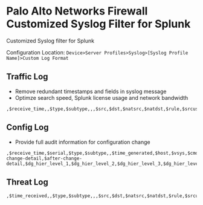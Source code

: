 # Palo Alto Networks Firewall Customized Syslog Filter for Splunk
Customized Syslog filter for Splunk

Configuration Location: `Device>Server Profiles>Syslog>[Syslog Profile Name]>Custom Log Format`

## Traffic Log
- Remove redundant timestamps and fields in syslog message
- Optimze search speed, Splunk license usage and network bandwidth
```
,$receive_time,,$type,$subtype,,,$src,$dst,$natsrc,$natdst,$rule,$srcuser,$dstuser,$app,,$from,$to,$inbound_if,$outbound_if,,,,,$sport,$dport,$natsport,$natdport,,$proto,$action,$bytes,$bytes_sent,$bytes_received,$packets,,,$category,,,,,,,$pkts_sent,$pkts_received,$session_end_reason
```

## Config Log
- Provide full audit information for configuration change
```
,$receive_time,$serial,$type,$subtype,,$time_generated,$host,$vsys,$cmd,$admin,$client,$result,$path,$seqno,$actionflags,$before-change-detail,$after-change-detail,$dg_hier_level_1,$dg_hier_level_2,$dg_hier_level_3,$dg_hier_level_4,$vsys_name,$device_name
```

## Threat Log
```
,$time_received,,$type,$subtype,,,$src,$dst,$natsrc,$natdst,$rule,$srcuser,$dstuser,$app,,$from,$to,$inbound_if,$outbound_if,,,$sessionid,,$sport,$dport,$natsport,$natdport,$flags,$proto,$action,$misc,$threatid,$category,$severity,$direction,,,,,,$contenttype,,$filedigest,$cloud,$url_idx,,$filetype,$xff,$referer,$sender,$subject,$recipient,$reportid,,,,,,,$file_url
```

